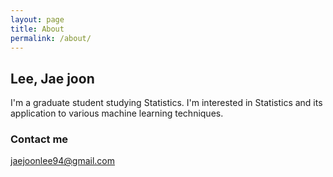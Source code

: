```yaml
---
layout: page
title: About
permalink: /about/
---
```


## Lee, Jae joon

I'm a graduate student studying Statistics. I'm interested in Statistics and its application to various machine learning techniques.

### Contact me

[jaejoonlee94@gmail.com](mailto:jaejoonlee94@gmail.com)
